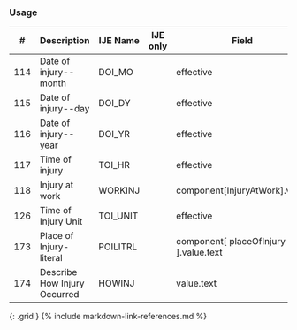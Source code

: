 ### Usage


| **#** |  **Description**   |  **IJE Name**   | IJE only |  **Field**  |  **Type**  | **Value Set**  |
| :---------: | ------------- | ------------ | :----------: |---------- | -------- | -------- |
| 114 | Date of injury--month | DOI_MO| |effective | dateTime | See [PartialDatesAndTimes] | 
| 115 | Date of injury--day | DOI_DY| |effective | dateTime | See [PartialDatesAndTimes] | 
| 116 | Date of injury--year | DOI_YR| |effective | dateTime | See [PartialDatesAndTimes] | 
| 117 | Time of injury | TOI_HR| |effective | dateTime | See [PartialDatesAndTimes] | 
| 118 | Injury at work | WORKINJ| |component[InjuryAtWork].value | codeable | [YesNoUnknownNotApplicableVS] | 
| 126 | Time of Injury Unit | TOI_UNIT| |effective | dateTime | See [PartialDatesAndTimes] | 
| 173 | Place of Injury- literal | POILITRL| |component[ placeOfInjury ].value.text | string | y | 
| 174 | Describe How Injury Occurred | HOWINJ| |value.text | string | y | 
{: .grid }
{% include markdown-link-references.md %}
